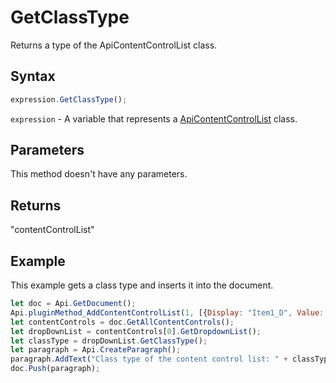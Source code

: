 # GetClassType

Returns a type of the ApiContentControlList class.

## Syntax

```javascript
expression.GetClassType();
```

`expression` - A variable that represents a [ApiContentControlList](../ApiContentControlList.md) class.

## Parameters

This method doesn't have any parameters.

## Returns

"contentControlList"

## Example

This example gets a class type and inserts it into the document.

```javascript editor-docx
let doc = Api.GetDocument();
Api.pluginMethod_AddContentControlList(1, [{Display: "Item1_D", Value: "Item1_V"}, {Display: "Item2_D", Value: "Item2_V"}], {"Id": 100, "Tag": "CC_Tag", "Lock": 3});
let contentControls = doc.GetAllContentControls();
let dropDownList = contentControls[0].GetDropdownList();
let classType = dropDownList.GetClassType();
let paragraph = Api.CreateParagraph();
paragraph.AddText("Class type of the content control list: " + classType);
doc.Push(paragraph);
```
